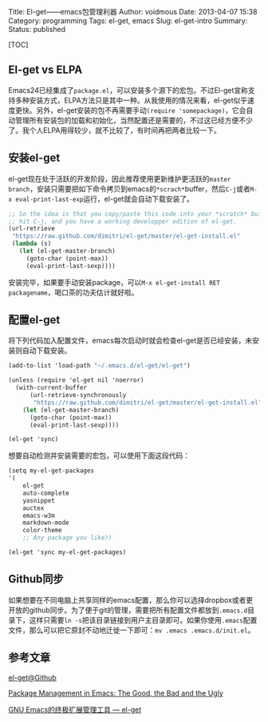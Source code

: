 Title: El-get——emacs包管理利器
Author: voidmous
Date: 2013-04-07 15:38
Category: programming
Tags: el-get, emacs
Slug: el-get-intro
Summary:
Status: published

[TOC]

## El-get vs ELPA

Emacs24已经集成了`package.el`，可以安装多个源下的宏包。不过El-get宣称支持多种安装方式，ELPA方法只是其中一种。从我使用的情况来看，el-get似乎速度更快。另外，el-get安装的包不再需要手动`(require 'somepackage)`，它会自动管理所有安装包的加载和初始化，当然配置还是需要的，不过这已经方便不少了。我个人ELPA用得较少，就不比较了，有时间再把两者比较一下。

## 安装el-get

el-get现在处于活跃的开发阶段，因此推荐使用更新维护更活跃的`master branch`，安装只需要把如下命令拷贝到emacs的`*scrach*`buffer，然后`C-j`或者`M-x eval-print-last-exp`运行，el-get就会自动下载安装了。

~~~~.scheme
;; So the idea is that you copy/paste this code into your *scratch* buffer,
;; hit C-j, and you have a working developper edition of el-get.
(url-retrieve
 "https://raw.github.com/dimitri/el-get/master/el-get-install.el"
 (lambda (s)
   (let (el-get-master-branch)
     (goto-char (point-max))
     (eval-print-last-sexp))))
~~~~

安装完毕，如果要手动安装package，可以`M-x el-get-install RET packagename`，喝口茶的功夫估计就好啦。

## 配置el-get

将下列代码加入配置文件，emacs每次启动时就会检查el-get是否已经安装，未安装则自动下载安装。

~~~~.scheme
(add-to-list 'load-path "~/.emacs.d/el-get/el-get")

(unless (require 'el-get nil 'noerror)
  (with-current-buffer
      (url-retrieve-synchronously
       "https://raw.github.com/dimitri/el-get/master/el-get-install.el")
    (let (el-get-master-branch)
      (goto-char (point-max))
      (eval-print-last-sexp))))

(el-get 'sync)
~~~~

想要自动检测并安装需要的宏包，可以使用下面这段代码：

~~~~.scheme
(setq my-el-get-packages
'(
	el-get
	auto-complete
	yasnippet
	auctex
	emacs-w3m
	markdown-mode
	color-theme
	;; Any package you like))

(el-get 'sync my-el-get-packages)
~~~~

## Github同步

如果想要在不同电脑上共享同样的emacs配置，那么你可以选择dropbox或者更开放的github同步。为了便于git的管理，需要把所有配置文件都放到`.emacs.d`目录下，这样只需要`ln -s`把该目录链接到用户主目录即可。如果你使用`.emacs`配置文件，那么可以把它原封不动地迁徙一下即可：`mv .emacs .emacs.d/init.el`。

## 参考文章

[el-get@Github](https://github.com/dimitri/el-get ) 

[Package Management in Emacs: The Good, the Bad and the Ugly](http://batsov.com/articles/2012/02/19/package-management-in-emacs-the-good-the-bad-and-the-ugly/)

[GNU Emacs的终极扩展管理工具 — el-get](http://emacser.com/el-get.htm ) 

